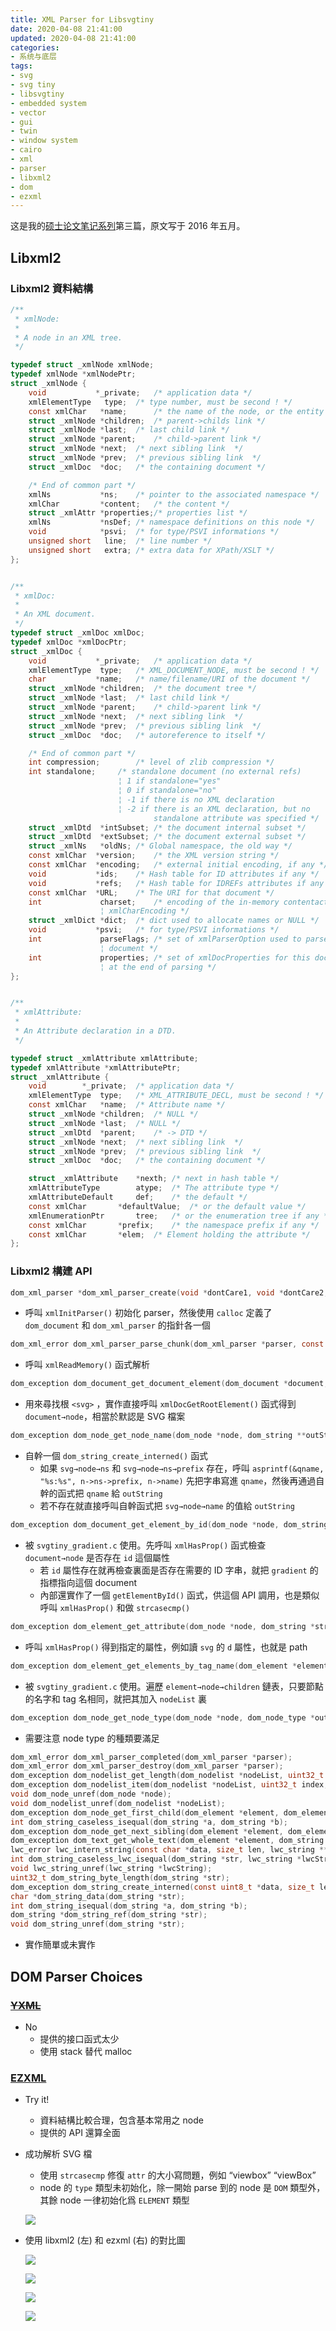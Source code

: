 ```yaml
---
title: XML Parser for Libsvgtiny
date: 2020-04-08 21:41:00
updated: 2020-04-08 21:41:00
categories:
- 系统与底层
tags:
- svg
- svg tiny
- libsvgtiny
- embedded system
- vector
- gui
- twin
- window system
- cairo
- xml
- parser
- libxml2
- dom
- ezxml
---
```


这是我的[硕士论文笔记系列](https://joouis.com/2020/evgui-design-review/)第三篇，原文写于 2016 年五月。

<!-- more -->



## Libxml2

### Libxml2 資料結構

```c
/**
 * xmlNode:
 *
 * A node in an XML tree.
 */

typedef struct _xmlNode xmlNode;
typedef xmlNode *xmlNodePtr;                                                                                                                      
struct _xmlNode {
    void           *_private;	/* application data */
    xmlElementType   type;	/* type number, must be second ! */
    const xmlChar   *name;      /* the name of the node, or the entity */
    struct _xmlNode *children;  /* parent->childs link */
    struct _xmlNode *last;	/* last child link */
    struct _xmlNode *parent;	/* child->parent link */
    struct _xmlNode *next;	/* next sibling link  */
    struct _xmlNode *prev;	/* previous sibling link  */
    struct _xmlDoc  *doc;	/* the containing document */

    /* End of common part */
    xmlNs           *ns;	/* pointer to the associated namespace */
    xmlChar         *content;	/* the content */
    struct _xmlAttr *properties;/* properties list */
    xmlNs           *nsDef;	/* namespace definitions on this node */
    void            *psvi;	/* for type/PSVI informations */
    unsigned short   line;	/* line number */
    unsigned short   extra;	/* extra data for XPath/XSLT */
};


/**
 * xmlDoc:
 *                                                                                                                                                
 * An XML document.
 */
typedef struct _xmlDoc xmlDoc;
typedef xmlDoc *xmlDocPtr;
struct _xmlDoc {
    void           *_private;	/* application data */
    xmlElementType  type;	/* XML_DOCUMENT_NODE, must be second ! */
    char           *name;	/* name/filename/URI of the document */
    struct _xmlNode *children;	/* the document tree */
    struct _xmlNode *last;	/* last child link */
    struct _xmlNode *parent;	/* child->parent link */
    struct _xmlNode *next;	/* next sibling link  */
    struct _xmlNode *prev;	/* previous sibling link  */
    struct _xmlDoc  *doc;	/* autoreference to itself */

    /* End of common part */
    int compression;		/* level of zlib compression */
    int standalone;		/* standalone document (no external refs)
                		¦ 1 if standalone="yes"
                		¦ 0 if standalone="no"
                		¦ -1 if there is no XML declaration
                		¦ -2 if there is an XML declaration, but no
                    			standalone attribute was specified */
    struct _xmlDtd  *intSubset; /* the document internal subset */
    struct _xmlDtd  *extSubset; /* the document external subset */
    struct _xmlNs   *oldNs;	/* Global namespace, the old way */
    const xmlChar  *version;	/* the XML version string */
    const xmlChar  *encoding;	/* external initial encoding, if any */
    void           *ids;	/* Hash table for ID attributes if any */
    void           *refs;	/* Hash table for IDREFs attributes if any */
    const xmlChar  *URL;	/* The URI for that document */
    int             charset;	/* encoding of the in-memory contentactually an
    				¦ xmlCharEncoding */
    struct _xmlDict *dict;	/* dict used to allocate names or NULL */
    void           *psvi;	/* for type/PSVI informations */
    int             parseFlags;	/* set of xmlParserOption used to parse the
    				¦ document */
    int             properties; /* set of xmlDocProperties for this document set
    				¦ at the end of parsing */
};


/**
 * xmlAttribute:
 *
 * An Attribute declaration in a DTD.
 */

typedef struct _xmlAttribute xmlAttribute;
typedef xmlAttribute *xmlAttributePtr;
struct _xmlAttribute {
    void		*_private;	/* application data */
    xmlElementType	type;	/* XML_ATTRIBUTE_DECL, must be second ! */
    const xmlChar	*name;	/* Attribute name */
    struct _xmlNode	*children;	/* NULL */
    struct _xmlNode	*last;	/* NULL */
    struct _xmlDtd	*parent;	/* -> DTD */
    struct _xmlNode	*next;	/* next sibling link  */
    struct _xmlNode	*prev;	/* previous sibling link  */
    struct _xmlDoc	*doc;	/* the containing document */

    struct _xmlAttribute	*nexth;	/* next in hash table */
    xmlAttributeType		atype;	/* The attribute type */
    xmlAttributeDefault		def;	/* the default */
    const xmlChar		*defaultValue;	/* or the default value */
    xmlEnumerationPtr		tree;	/* or the enumeration tree if any */
    const xmlChar		*prefix;	/* the namespace prefix if any */
    const xmlChar		*elem;	/* Element holding the attribute */
};
```

### Libxml2 構建 API

```c
dom_xml_parser *dom_xml_parser_create(void *dontCare1, void *dontCare2, MesgFuncPtr mesgFunc, void *dontCare3, dom_document **outDocument);
```

- 呼叫 `xmlInitParser()` 初始化 parser，然後使用 `calloc` 定義了 `dom_document` 和 `dom_xml_parser` 的指針各一個

```c
dom_xml_error dom_xml_parser_parse_chunk(dom_xml_parser *parser, const uint8_t *data, size_t len);
```

- 呼叫 `xmlReadMemory()` 函式解析

```c
dom_exception dom_document_get_document_element(dom_document *document, dom_element **outNode);
```

- 用來尋找根 `<svg>` ，實作直接呼叫 `xmlDocGetRootElement()` 函式得到 `document→node`，相當於默認是 SVG 檔案

```c
dom_exception dom_node_get_node_name(dom_node *node, dom_string **outString);
```

- 自幹一個 `dom_string_create_interned()` 函式
  - 如果 `svg→node→ns` 和 `svg→node→ns→prefix` 存在，呼叫 `asprintf(&qname, "%s:%s", n->ns->prefix, n->name)` 先把字串寫進 `qname`，然後再通過自幹的函式把 `qname` 給 `outString`
  - 若不存在就直接呼叫自幹函式把 `svg→node→name` 的值給 `outString`

```c
dom_exception dom_document_get_element_by_id(dom_node *node, dom_string *string, dom_element **outNode);
```

- 被 `svgtiny_gradient.c` 使用。先呼叫 `xmlHasProp()` 函式檢查 `document→node` 是否存在 `id` 這個屬性
  - 若 `id` 屬性存在就再檢查裏面是否存在需要的 ID 字串，就把 `gradient` 的指標指向這個 document
  - 內部還實作了一個 `getElementById()` 函式，供這個 API 調用，也是類似呼叫 `xmlHasProp()` 和做 `strcasecmp()`

```c
dom_exception dom_element_get_attribute(dom_node *node, dom_string *string, dom_string **outAttribute);
```

- 呼叫 `xmlHasProp()` 得到指定的屬性，例如讀 `svg` 的 `d` 屬性，也就是 path

```c
dom_exception dom_element_get_elements_by_tag_name(dom_element *element, dom_string *string, dom_nodelist **outNodeList);
```

- 被 `svgtiny_gradient.c` 使用。遍歷 `element→node→children` 鏈表，只要節點的名字和 tag 名相同，就把其加入 `nodeList` 裏

```c
dom_exception dom_node_get_node_type(dom_node *node, dom_node_type *outType);
```

- 需要注意 node type 的種類要滿足

```c
dom_xml_error dom_xml_parser_completed(dom_xml_parser *parser);
dom_xml_error dom_xml_parser_destroy(dom_xml_parser *parser);
dom_exception dom_nodelist_get_length(dom_nodelist *nodeList, uint32_t *outLen);
dom_exception dom_nodelist_item(dom_nodelist *nodeList, uint32_t index, dom_node **outItemp);
void dom_node_unref(dom_node *node);
void dom_nodelist_unref(dom_nodelist *nodeList);
dom_exception dom_node_get_first_child(dom_element *element, dom_element **outChild);
int dom_string_caseless_isequal(dom_string *a, dom_string *b);
dom_exception dom_node_get_next_sibling(dom_element *element, dom_element **outChild);
dom_exception dom_text_get_whole_text(dom_element *element, dom_string **outString);
lwc_error lwc_intern_string(const char *data, size_t len, lwc_string **outString);
int dom_string_caseless_lwc_isequal(dom_string *str, lwc_string *lwcString);
void lwc_string_unref(lwc_string *lwcString);
uint32_t dom_string_byte_length(dom_string *str);                        
dom_exception dom_string_create_interned(const uint8_t *data, size_t len, dom_string **outString);
char *dom_string_data(dom_string *str);
int dom_string_isequal(dom_string *a, dom_string *b);                    
dom_string *dom_string_ref(dom_string *str);
void dom_string_unref(dom_string *str);
```

- 實作簡單或未實作



## DOM Parser Choices

### [~~YXML~~](https://dev.yorhel.nl/yxml)

- No
  - 提供的接口函式太少
  - 使用 stack 替代 malloc

### [EZXML](https://github.com/lxfontes/ezxml)

- Try it!
  - 資料結構比較合理，包含基本常用之 node
  - 提供的 API 還算全面

- 成功解析 SVG 檔
  - 使用 `strcasecmp` 修復 `attr` 的大小寫問題，例如 “viewbox” “viewBox”
  - node 的 `type` 類型未初始化，除一開始 parse 到的 node 是 `DOM` 類型外，其餘 node 一律初始化爲 `ELEMENT` 類型

  ![](https://imxnua.bn.files.1drv.com/y4m5h5KUDF0dRdvanpRTVra33nMf4Em5Xoqp-Od2XAJf_Y1bfhjfk5fBTfvRmuwFV8HiOsOp1n56uO0M7CHF95oNeufgMXENidlY53MU07_P80y_AQoFKt9VDbkI0BQ5_qNXgKC_EEyaUS1Om-lJYcFQOqD4uaWhL7xLAwIhFrh64U4DagVVIGf2h2ch2-X1GeDSBdhom9tc55DfdQAmfu0BQ?width=1908&height=851&cropmode=none)

- 使用 libxml2 (左) 和 ezxml (右) 的對比圖

  ![](https://imxmua.bn.files.1drv.com/y4mx07uU18KkjdrT7Jrj1n7ELBos6O3OXrCY9HVNAVsOcAV8Z3ktgJ10Tg8OWRnVCSYbrL0YdaagSJj3dxjqsywhHXWHMyL7WpOKrrVghcs9sbT5xZ2M8RRUyE72XgI8WEbrWL5Q3YIC2jwZ2nkeyTYptf8hvbrhddMX-xxk9tNuKCWZj3n1Pr8P-kzIai-OvhopWtFvf1MNxL6U3Ky4hyVYw?width=1218&height=395&cropmode=none)

  ![](https://h8xeua.bn.files.1drv.com/y4mJAnzz49UoAqt6HmjwgZwToqgRWMq-SMfHrRAHntaDCzgOEXIIA2jtCCS2FQ-pGE87DSd_QmlTD_MCKzvbtUNaRo2nQpYwN-v0XqXYhVvpmdjieDqs0at6ily3G8Ek7w0YQwOmiBOM-h2AL-Hc0uEG8TTnHqahl_iUg1_bNkJ3KpqxqdA-5JfAugj1BAT0I_t2fi4v7YfnwECfQNU3c6bTQ?width=481&height=275&cropmode=none)

  ![](https://imxlua.bn.files.1drv.com/y4mDgFPvwwkVHE0SAGKfrU19u2brtadsA-Pzv5RoDBKvPGTVhG4cJ-1UyaDreqwblKvb35S6F9BhhLOt_m_cSBNi7qBlI6zUwVWCjEWiwAroDwrvYb5ii3y8XGOFLsdbBuGw8BbsOlIlBNjoI0HRQoX8gP_3UxugygYstN6Sy4bLIG2yDX5QBIaKN4OU1s0f3oFqKLFxTwnA5Rdsl5_-ouHTA?width=750&height=552&cropmode=none)

  ![](https://imxjua.bn.files.1drv.com/y4mH5176y3Kq-urCbkYRSQq3PZikoF3P6JO_zDKgCYudlBppGJgtzJMeP9-x1kQ1UP2Hmt16YSrJMPVYu2rKFgOjTxkqdVO29IZmNq3V6220rI1NFkvBX7oYAFKHtDj7OaQHrlNoMM7CujzRYpOUIMrTxPxpT4v5e1LoKTw6X5hSCMFoHPUj9MSNnaKksUqupUQxHl5gF8Z8Lzqba2o-qtqPw?width=1921&height=1038&cropmode=none)

  